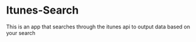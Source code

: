 # Itunes-Search
This is an app that searches through the itunes api to output data based on your search
